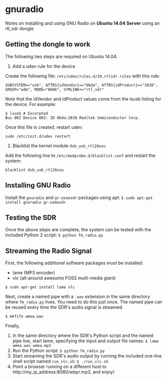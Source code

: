 # gnuradio
Notes on installing and using GNU Radio on **Ubuntu 14.04 Server** using an rtl_sdr dongle

## Getting the dongle to work
The following two steps are required on Ubuntu 14.04.

1) Add a udev rule for the device

Create the following file: ```/etc/udev/rules.d/20.rtlsdr.rules``` with this rule:
```
SUBSYSTEM=="usb", ATTRS{idVendor}=="0bda", ATTRS{idProduct}=="2838", GROUP="adm", MODE="0666", SYMLINK+="rtl_sdr"
```
Note that the idVendor and idProduct values come from the lsusb listing for the device. For example:
```
$ lsusb # Excerpted
Bus 002 Device 002: ID 0bda:2838 Realtek Semiconductor Corp.
```
Once this file is created, restart udev:
```
sudo /etc/init.d/udev restart
```
2) Blacklist the kernel module ```dvb_usb_rtl28xxu``` 

Add the following line to ```/etc/modprobe.d/blacklist.conf``` and restart the system:
```
blacklist dvb_usb_rtl28xxu
``` 

## Installing GNU Radio 
Install the ```gnuradio``` and ```gr-osmosdr``` packages using apt: ```$ sudo apt-get install gnuradio gr-osmosdr```

## Testing the SDR 
Once the above steps are complete, the system can be tested with the included Python 2 script: ```$ python fm_radio.py```

## Streaming the Radio Signal
First, the following additional software packages must be installed:
* lame (MP3 encoder)
* vlc (all-around awesome FOSS multi-media giant)

```$ sudo apt-get install lame vlc```

Next, create a named pipe with a ```.wav``` extension in the same directory where ```fm_radio.py``` lives. You need to do this just once. The named pipe can be reused every time the SDR's audio signal is streamed.

```$ mkfifo wmea.wav```

Finally, 
1. In the same directory where the SDR's Python script and the named pipe live, start lame, specifying the input and output file names: ```$ lame wmea.wav wmea.mp3```
2. Run the Python script: ```$ python fm_radio.py```
3. Start streaming the SDR's audio output by running the included one-line shell script named ```run_vlc.sh```: ```$ ./run_vlc.sh``` 
4. Point a browser running on a different host to http://my_ip_address:8080/wbpr.mp3, and enjoy!

